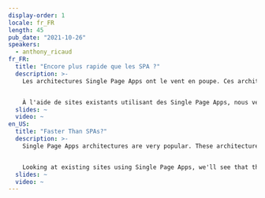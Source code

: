```yaml
---
display-order: 1
locale: fr_FR
length: 45
pub_date: "2021-10-26"
speakers:
  - anthony_ricaud
fr_FR:
  title: "Encore plus rapide que les SPA ?"
  description: >-
    Les architectures Single Page Apps ont le vent en poupe. Ces architectures sont pourtant connues pour ne pas délivrer des sites rapides à la première visite. En échange de ce démarrage lent, elles nous promettent des performances supérieures pour les intéractions suivantes. Est-ce vraiment le cas ?


    À l'aide de sites existants utilisant des Single Page Apps, nous verrons que la promesse de la deuxième page hyper rapide n'est pas aussi simple qu'il n'y paraît. Puis, si l'on décide d'utiliser une architecture Multi Page Apps, comment coder les moments d'interactivité au sein d'un même écran ? Nous regarderons comment répondre aux intéractions utilisateurs et charger du contenu dynamiquement sans avoir besoin de plusieurs centaines de ko de JavaScript.
  slides: ~
  video: ~
en_US:
  title: "Faster Than SPAs?"
  description: >-
    Single Page Apps architectures are very popular. These architectures are notorious for not delivering fast sites on the first visit. In exchange for this slow start, they promise superior performance for subsequent interactions. Is this really the case?


    Looking at existing sites using Single Page Apps, we'll see that the promise of the super fast second page is not as simple as it seems. Then, if we decide to go with a Multi Page Apps architecture, how do we code the moments of interactivity within the same screen? We will look at how to respond to user interaction and load content dynamically without needing several hundred KB of JavaScript.
  slides: ~
  video: ~
---
```

